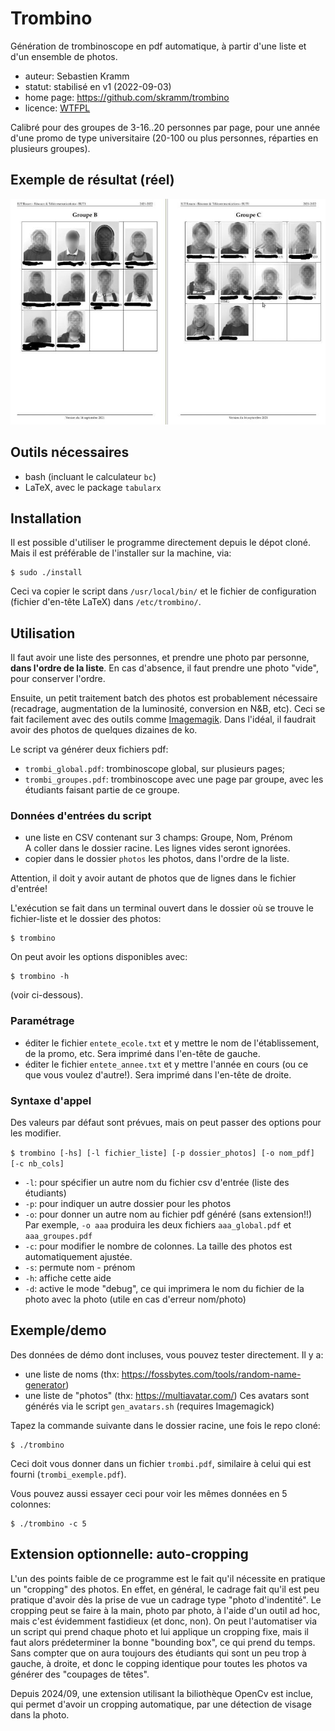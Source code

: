 # Trombino
Génération de trombinoscope en pdf automatique, à partir d'une liste et d'un ensemble de photos.

* auteur: Sebastien Kramm
* statut: stabilisé en v1 (2022-09-03)
* home page: https://github.com/skramm/trombino
* licence: [WTFPL](https://en.wikipedia.org/wiki/WTFPL)

Calibré pour des groupes de 3-16..20 personnes par page, pour une année d'une promo de type universitaire (20-100 ou plus personnes, réparties en plusieurs groupes).


## Exemple de résultat (réel)

![exemple](trombi_1_800.jpg)


## Outils nécessaires
* bash (incluant le calculateur `bc`)
* LaTeX, avec le package `tabularx`

## Installation

Il est possible d'utiliser le programme directement depuis le dépot cloné.
Mais il est préférable de l'installer sur la machine, via:
```
$ sudo ./install
```
Ceci va copier le script dans `/usr/local/bin/` et le fichier de configuration (fichier d'en-tête LaTeX) dans `/etc/trombino/`.

## Utilisation

Il faut avoir une liste des personnes, et prendre une photo par personne, **dans l'ordre de la liste**.
En cas d'absence, il faut prendre une photo "vide", pour conserver l'ordre.

Ensuite, un petit traitement batch des photos est probablement nécessaire (recadrage, augmentation de la luminosité, conversion en N&B, etc).
Ceci se fait facilement avec des outils comme [Imagemagik](https://imagemagick.org/).
Dans l'idéal, il faudrait avoir des photos de quelques dizaines de ko.

Le script va générer deux fichiers pdf:

* `trombi_global.pdf`: trombinoscope global, sur plusieurs pages;
* `trombi_groupes.pdf`: trombinoscope avec une page par groupe, avec les étudiants faisant partie de ce groupe.

### Données d'entrées du script

* une liste en CSV contenant sur 3 champs:
Groupe, Nom, Prénom <br>
A coller dans le dossier racine. Les lignes vides seront ignorées.
* copier dans le dossier `photos` les photos, dans l'ordre de la liste.

Attention, il doit y avoir autant de photos que de lignes dans le fichier d'entrée!

L'exécution se fait dans un terminal ouvert dans le dossier où se trouve le fichier-liste et le dossier des photos:
```
$ trombino
```

On peut avoir les options disponibles avec:
```
$ trombino -h
```
(voir ci-dessous).


### Paramétrage
* éditer le fichier `entete_ecole.txt` et y mettre le nom de l'établissement, de la promo, etc.
Sera imprimé dans l'en-tête de gauche.
* éditer le fichier `entete_annee.txt` et y mettre l'année en cours (ou ce que vous voulez d'autre!).
Sera imprimé dans l'en-tête de droite.

### Syntaxe d'appel

Des valeurs par défaut sont prévues, mais on peut passer des options pour les modifier.

`$ trombino [-hs] [-l fichier_liste] [-p dossier_photos] [-o nom_pdf] [-c nb_cols]`

* `-l`: pour spécifier un autre nom du fichier csv d'entrée (liste des étudiants)
* `-p`: pour indiquer un autre dossier pour les photos
* `-o`: pour donner un autre nom au fichier pdf généré (sans extension!!)
<br>Par exemple, `-o aaa` produira les deux fichiers `aaa_global.pdf` et `aaa_groupes.pdf`
* `-c`: pour modifier le nombre de colonnes. La taille des photos est automatiquement ajustée.
* `-s`: permute nom - prénom
* `-h`: affiche cette aide
* `-d`: active le mode "debug", ce qui imprimera le nom du fichier de la photo avec la photo
(utile en cas d'erreur nom/photo)

 
## Exemple/demo

Des données de démo dont incluses, vous pouvez tester directement.
Il y a:

* une liste de noms (thx: https://fossbytes.com/tools/random-name-generator)
* une liste de "photos" (thx: https://multiavatar.com/)
Ces avatars sont générés via le script `gen_avatars.sh` (requires Imagemagick)

Tapez la commande suivante dans le dossier racine, une fois le repo cloné:
```
$ ./trombino
```
Ceci doit vous donner dans un fichier `trombi.pdf`, similaire à celui qui est fourni (`trombi_exemple.pdf`).

Vous pouvez aussi essayer ceci pour voir les mêmes données en 5 colonnes:
```
$ ./trombino -c 5
```

## Extension optionnelle: auto-cropping

L'un des points faible de ce programme est le fait qu'il nécessite en pratique un "cropping" des photos.
En effet, en général, le cadrage fait qu'il est peu pratique d'avoir dès la prise de vue un cadrage type "photo d'indentité".
Le cropping peut se faire à la main, photo par photo, à l'aide d'un outil ad hoc, mais c'est évidemment fastidieux (et donc, non).
On peut l'automatiser via un script qui prend chaque photo et lui applique un cropping fixe, mais il faut alors prédeterminer la bonne "bounding box", ce qui prend du temps.
Sans compter que on aura toujours des étudiants qui sont un peu trop à gauche, à droite, et donc le copping identique pour toutes les photos va générer des "coupages de têtes".

Depuis 2024/09, une extension utilisant la biliothèque OpenCv est inclue, qui permet d'avoir un cropping automatique, par une détection de visage dans la photo.


